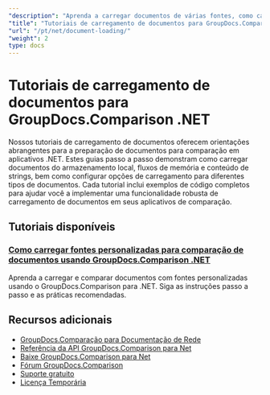 ```yaml
---
"description": "Aprenda a carregar documentos de várias fontes, como caminhos de arquivo, fluxos e strings, usando o GroupDocs.Comparison para .NET."
"title": "Tutoriais de carregamento de documentos para GroupDocs.Comparison .NET"
"url": "/pt/net/document-loading/"
"weight": 2
type: docs
---
```

# Tutoriais de carregamento de documentos para GroupDocs.Comparison .NET

Nossos tutoriais de carregamento de documentos oferecem orientações abrangentes para a preparação de documentos para comparação em aplicativos .NET. Estes guias passo a passo demonstram como carregar documentos do armazenamento local, fluxos de memória e conteúdo de strings, bem como configurar opções de carregamento para diferentes tipos de documentos. Cada tutorial inclui exemplos de código completos para ajudar você a implementar uma funcionalidade robusta de carregamento de documentos em seus aplicativos de comparação.

## Tutoriais disponíveis

### [Como carregar fontes personalizadas para comparação de documentos usando GroupDocs.Comparison .NET](./load-custom-fonts-document-comparison-groupdocs-net/)
Aprenda a carregar e comparar documentos com fontes personalizadas usando o GroupDocs.Comparison para .NET. Siga as instruções passo a passo e as práticas recomendadas.

## Recursos adicionais

- [GroupDocs.Comparação para Documentação de Rede](https://docs.groupdocs.com/comparison/net/)
- [Referência da API GroupDocs.Comparison para Net](https://reference.groupdocs.com/comparison/net/)
- [Baixe GroupDocs.Comparison para Net](https://releases.groupdocs.com/comparison/net/)
- [Fórum GroupDocs.Comparison](https://forum.groupdocs.com/c/comparison)
- [Suporte gratuito](https://forum.groupdocs.com/)
- [Licença Temporária](https://purchase.groupdocs.com/temporary-license/)